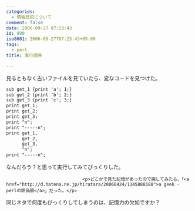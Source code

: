 ```yaml
---
categories:
  - 情報技術について
comment: false
date: 2006-09-27 07:23:43
id: 990
iso8601: 2006-09-27T07:23:43+09:00
tags:
  - perl
title: 実行順序

---
```


<div class="entry-body">
                                 <p>見るともなく古いファイルを見ていたら、変なコードを見つけた。</p>

```default
sub get_1 {print 'a'; 1;}
sub get_2 {print 'b'; 2;}
sub get_3 {print 'c'; 3;}
print get_1;
print get_2;
print get_3;
print "n";
print "-----n";
print get_1,
      get_2,
      get_3,
      "n";
print "-----n";
```

<p>なんだろう？と思って実行してみてびっくりした。</p>
                              
                                 <p>どこかで見た記憶があったので探してみたら、「<a href="http://d.hatena.ne.jp/hiratara/20060424/1145888188">a geek - perlの評価順</a>」だった。</p>

<p>同じネタで何度もびっくりしてしまうのは、記憶力の欠如ですか？</p>
                              </div>
    	